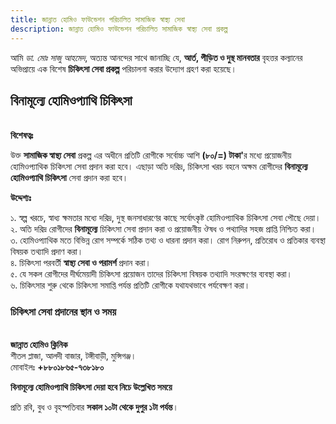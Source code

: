 ```yaml
---
title: জান্নাত হোমিও ফাউন্ডেশন পরিচালিত সামাজিক স্বাস্থ্য সেবা
description: জান্নাত হোমিও ফাউন্ডেশন পরিচালিত সামাজিক স্বাস্থ্য সেবা প্রকল্প
---
```

আমি <em>ডা. মোঃ সাজু আহমেদ</em>, অত্যন্ত আনন্দের সাথে জানাচ্ছি যে, <strong>আর্ত, পীড়িত ও দুস্থ মানবতার</strong> বৃহত্তর কল্যানের অভিপ্রায়ে এক বিশেষ <strong>চিকিৎসা সেবা প্রকল্প</strong> পরিচালনা করার উদ্যোগ গ্রহণ করা হয়েছে।

<h2>বিনামূল্যে হোমিওপ্যাথি চিকিৎসা</h2>
<br>
<strong>বিশেষত্বঃ</strong>

উক্ত <strong>সামাজিক স্বাস্থ্য সেবা</strong> প্রকল্প এর অধীনে প্রতিটি রোগীকে সর্বোচ্চ আশি <strong>(৮০/=) টাকা'</strong>র মধ্যে প্রয়োজনীয় হোমিওপ্যাথিক চিকিৎসা সেবা প্রদান করা হবে। এছাড়া অতি দরিদ্র, চিকিৎসা খরচ বহনে অক্ষম রোগীদের <strong>বিনামূল্যে হোমিওপ্যাথি চিকিৎসা</strong> সেবা প্রদান করা হবে।

<strong>উদ্দেশ্যঃ</strong>

১. স্বল্প খরচে, স্বাধ্য ক্ষমতার মধ্যে দরিদ্র, দুস্থ জনসাধারণের কাছে সর্বোৎকৃষ্ট হোমিওপ্যাথিক চিকিৎসা সেবা পৌছে দেয়া।<br>
২. অতি দরিদ্র রোগীদের <strong>বিনামূল্যে</strong> চিকিৎসা সেবা প্রদান করা ও প্রয়োজনীয় ঔষধ ও পথ্যাদির সহজ প্রাপ্তি নিশ্চিত করা।<br>
৩. হোমিওপ্যাথিক মতে বিভিন্ন রোগ সম্পর্কে সঠিক তথ্য ও ধারনা প্রদান করা। রোগ নিরুপন, প্রতিরোধ ও প্রতিকার ব্যবস্থা বিষয়ক তথ্যাদি প্রদাণ করা।<br>
৪. চিকিৎসা পরবর্তী <strong>স্বাস্থ্য সেবা ও পরামর্শ</strong> প্রদান করা।<br>
৫. যে সকল রোগীদের দীর্ঘমেয়াদী চিকিৎসা প্রয়োজন তাদের চিকিৎসা বিষয়ক তথ্যাদি সংরক্ষণের ব্যবস্থা করা।<br>
৬. চিকিৎসার শুরু থেকে চিকিৎসা সমাপ্তি পর্যন্ত প্রতিটি রোগীকে যথাযথভাবে পর্যবেক্ষণ করা।

<h3>চিকিৎসা সেবা প্রদানের স্থান ও সময়</h3><br>
<strong>জান্নাত হোমিও ক্লিনিক</strong><br>
শীতল প্লাজা, আলদী বাজার, টঙ্গীবাড়ী, মুন্সিগঞ্জ।<br>
মোবাইলঃ <strong>+৮৮০১৮৬৫-৭৩৮১৮০</strong>

<strong>বিনামূল্যে হোমিওপ্যাথি চিকিৎসা দেয়া হবে নিচে উল্লেখিত সময়ে</strong>

প্রতি রবি, বুধ ও বৃহস্পতিবার <strong>সকাল ১০টা থেকে দুপুর ১টা পর্যন্ত</strong>।
